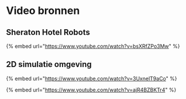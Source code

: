 # Video bronnen

## Sheraton Hotel Robots

{% embed url="https://www.youtube.com/watch?v=bsXRfZPo3Mw" %}

## 2D simulatie omgeving

{% embed url="https://www.youtube.com/watch?v=3UxnelT9aCo" %}

{% embed url="https://www.youtube.com/watch?v=ajR4BZBKTr4" %}



